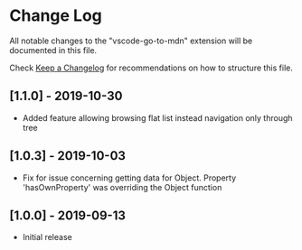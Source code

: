 # Change Log

All notable changes to the "vscode-go-to-mdn" extension will be documented in this file.

Check [Keep a Changelog](http://keepachangelog.com/) for recommendations on how to structure this file.

## [1.1.0] - 2019-10-30
- Added feature allowing browsing flat list instead navigation only through tree

## [1.0.3] - 2019-10-03
- Fix for issue concerning getting data for Object. Property 'hasOwnProperty' was overriding the Object function

## [1.0.0] - 2019-09-13
- Initial release
